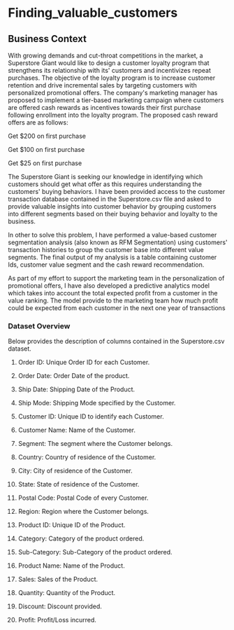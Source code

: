 # Finding_valuable_customers



## Business Context
With growing demands and cut-throat competitions in the market, a Superstore Giant would like to design a customer loyalty program that strengthens its relationship with its' customers and incentivizes repeat purchases. The objective of the loyalty program is to increase customer retention and drive incremental sales by targeting customers with personalized promotional offers. The company's marketing manager has proposed to implement a tier-based marketing campaign where customers are offered cash rewards as incentives towards their first purchase following enrollment into the loyalty program. The proposed cash reward offers are as follows:

Get $200 on first purchase

Get $100 on first purchase

Get $25 on first purchase

The Superstore Giant is seeking our knowledge in identifying which customers should get what offer as this requires understanding the customers' buying behaviors. I have been provided access to the customer transaction database contained in the Superstore.csv file and asked to provide valuable insights into customer behavior by grouping customers into different segments based on their buying behavior and loyalty to the business.

In other to solve this problem, I have performed a value-based customer segmentation analysis (also known as RFM Segmentation) using customers' transaction histories to group the customer base into different value segments. The final output of my analysis is a table containing customer Ids, customer value segment and the cash reward recommendation.

As part of my effort to support the marketing team in the personalization of promotional offers, I have also developed a predictive analytics model which takes into account  the total expected profit from a customer in the value ranking. The model provide to the marketing team  how much profit could be expected from each customer in the next one year of transactions


### Dataset Overview

Below provides the description of columns contained in the Superstore.csv dataset.

1. Order ID: Unique Order ID for each Customer.

2. Order Date: Order Date of the product.

3. Ship Date: Shipping Date of the Product.

4. Ship Mode: Shipping Mode specified by the Customer.

5. Customer ID: Unique ID to identify each Customer.

6. Customer Name: Name of the Customer.

7. Segment: The segment where the Customer belongs.

8. Country: Country of residence of the Customer.

9. City: City of residence of the Customer.

10. State: State of residence of the Customer.

11. Postal Code: Postal Code of every Customer.

12. Region: Region where the Customer belongs.

13. Product ID: Unique ID of the Product.

14. Category: Category of the product ordered.

15. Sub-Category: Sub-Category of the product ordered.

16. Product Name: Name of the Product.

17. Sales: Sales of the Product.

18. Quantity: Quantity of the Product.

19. Discount: Discount provided.

20. Profit: Profit/Loss incurred.
